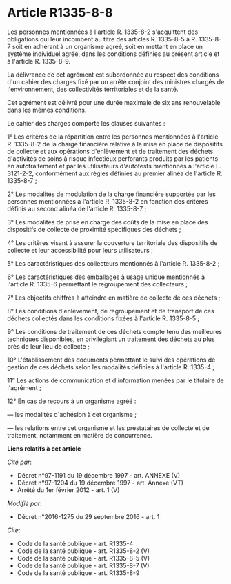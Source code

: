 # Article R1335-8-8

Les personnes mentionnées à l'article R. 1335-8-2 s'acquittent des obligations qui leur incombent au titre des articles R.
1335-8-5 à R. 1335-8-7 soit en adhérant à un organisme agréé, soit en mettant en place un système individuel agréé, dans les
conditions définies au présent article et à l'article R. 1335-8-9. 

La délivrance de cet agrément est subordonnée au respect des conditions d'un cahier des charges fixé par un arrêté conjoint
des ministres chargés de l'environnement, des collectivités territoriales et de la santé. 

Cet agrément est délivré pour une durée maximale de six ans renouvelable dans les mêmes conditions. 

Le cahier des charges comporte les clauses suivantes : 

1° Les critères de la répartition entre les personnes mentionnées à l'article R. 1335-8-2 de la charge financière relative à
la mise en place de dispositifs de collecte et aux opérations d'enlèvement et de traitement des déchets d'activités de soins
à risque infectieux perforants produits par les patients en autotraitement et par les utilisateurs d'autotests mentionnés à
l'article L. 3121-2-2, conformément aux règles définies au premier alinéa de l'article R. 1335-8-7 ; 

2° Les modalités de modulation de la charge financière supportée par les personnes mentionnées à l'article R. 1335-8-2 en
fonction des critères définis au second alinéa de l'article R. 1335-8-7 ; 

3° Les modalités de prise en charge des coûts de la mise en place des dispositifs de collecte de proximité spécifiques des
déchets ; 

4° Les critères visant à assurer la couverture territoriale des dispositifs de collecte et leur accessibilité pour leurs
utilisateurs ; 

5° Les caractéristiques des collecteurs mentionnés à l'article R. 1335-8-2 ; 

6° Les caractéristiques des emballages à usage unique mentionnés à l'article R. 1335-6 permettant le regroupement des
collecteurs ; 

7° Les objectifs chiffrés à atteindre en matière de collecte de ces déchets ; 

8° Les conditions d'enlèvement, de regroupement et de transport de ces déchets collectés dans les conditions fixées à
l'article R. 1335-8-5 ; 

9° Les conditions de traitement de ces déchets compte tenu des meilleures techniques disponibles, en privilégiant un
traitement des déchets au plus près de leur lieu de collecte ; 

10° L'établissement des documents permettant le suivi des opérations de gestion de ces déchets selon les modalités définies à
l'article R. 1335-4 ; 

11° Les actions de communication et d'information menées par le titulaire de l'agrément ; 

12° En cas de recours à un organisme agréé : 

― les modalités d'adhésion à cet organisme ; 

― les relations entre cet organisme et les prestataires de collecte et de traitement, notamment en matière de concurrence.

**Liens relatifs à cet article**

_Cité par_:

  - Décret n°97-1191 du 19 décembre 1997 - art. ANNEXE (V)
  - Décret n°97-1204 du 19 décembre 1997 - art. Annexe (VT)
  - Arrêté du 1er février 2012 - art. 1 (V)

_Modifié par_:

  - Décret n°2016-1275 du 29 septembre 2016 - art. 1

_Cite_:

  - Code de la santé publique - art. R1335-4
  - Code de la santé publique - art. R1335-8-2 (V)
  - Code de la santé publique - art. R1335-8-5 (V)
  - Code de la santé publique - art. R1335-8-7 (V)
  - Code de la santé publique - art. R1335-8-9
